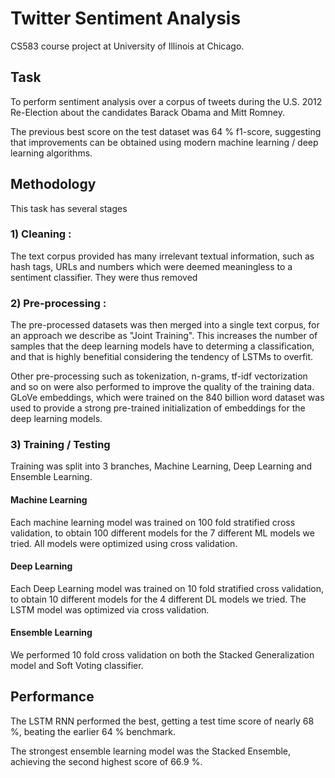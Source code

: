 # Twitter Sentiment Analysis

CS583 course project at University of Illinois at Chicago.

## Task

To perform sentiment analysis over a corpus of tweets during the U.S. 2012 Re-Election about the candidates Barack Obama and Mitt Romney.

The previous best score on the test dataset was 64 % f1-score, suggesting that improvements can be obtained using modern machine learning / deep learning algorithms.

## Methodology

This task has several stages 

### 1) Cleaning : 

The text corpus provided has many irrelevant textual information, such as hash tags, URLs and numbers which were deemed meaningless to a sentiment classifier. They were thus removed

### 2) Pre-processing :

The pre-processed datasets was then merged into a single text corpus, for an approach we describe as "Joint Training". This increases the number of samples that the deep learning models have to determing a classification, and that is highly benefitial considering the tendency of LSTMs to overfit.

Other pre-processing such as tokenization, n-grams, tf-idf vectorization and so on were also performed to improve the quality of the training data. GLoVe embeddings, which were trained on the 840 billion word dataset was used to provide a strong pre-trained initialization of embeddings for the deep learning models.

### 3) Training / Testing

Training was split into 3 branches, Machine Learning, Deep Learning and Ensemble Learning.

#### Machine Learning

Each machine learning model was trained on 100 fold stratified cross validation, to obtain 100 different models for the 7 different ML models we tried. All models were optimized using cross validation.

#### Deep Learning

Each Deep Learning model was trained on 10 fold stratified cross validation, to obtain 10 different models for the 4 different DL models we tried. The LSTM model was optimized via cross validation.

#### Ensemble Learning

We performed 10 fold cross validation on both the Stacked Generalization model and Soft Voting classifier.

## Performance

The LSTM RNN performed the best, getting a test time score of nearly 68 %, beating the earlier 64 % benchmark.

The strongest ensemble learning model was the Stacked Ensemble, achieving the second highest score of 66.9 %.

